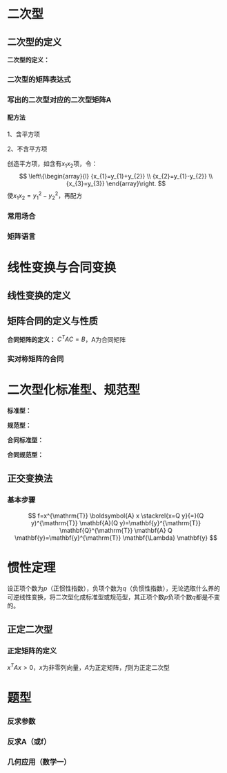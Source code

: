 # 二次型

## 二次型的定义

**二次型的定义：**

### 二次型的矩阵表达式

### 写出的二次型对应的二次型矩阵A

#### 配方法

1、含平方项

2、不含平方项

创造平方项，如含有$x_1x_2$项，令：
$$
\left\{\begin{array}{l}
{x_{1}=y_{1}+y_{2}} \\
{x_{2}=y_{1}-y_{2}} \\
{x_{3}=y_{3}}
\end{array}\right.
$$
使$x_1x_2 = y_1^2 - y_2^2$，再配方

### 常用场合

### 矩阵语言

# 线性变换与合同变换

## 线性变换的定义

## 矩阵合同的定义与性质

**合同矩阵的定义：**
$C^TAC = B$，A为合同矩阵

### 实对称矩阵的合同

# 二次型化标准型、规范型

**标准型：**

**规范型：**

**合同标准型：**

**合同规范型：**

## 正交变换法

### 基本步骤

$$
f=x^{\mathrm{T}} \boldsymbol{A} x \stackrel{x=Q y}{=}(Q y)^{\mathrm{T}} \mathbf{A}(Q y)=\mathbf{y}^{\mathrm{T}} \mathbf{Q}^{\mathrm{T}} \mathbf{A} Q \mathbf{y}=\mathbf{y}^{\mathrm{T}} \mathbf{\Lambda} \mathbf{y}
$$

# 惯性定理

设正项个数为$p$（正惯性指数），负项个数为$q$（负惯性指数），无论选取什么养的可逆线性变换，将二次型化成标准型或规范型，其正项个数$p$负项个数$q$都是不变的。

## 正定二次型

### 正定矩阵的定义

$x^TAx >0$，$x$为非零列向量，$A$为正定矩阵，$f$则为正定二次型

# 题型

### 反求参数

### 反求A（或f）

### 几何应用（数学一）
